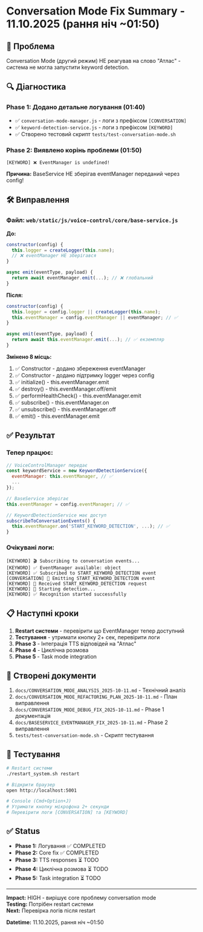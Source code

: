 # Conversation Mode Fix Summary - 11.10.2025 (рання ніч ~01:50)

## 🎯 Проблема
Conversation Mode (другий режим) НЕ реагував на слово "Атлас" - система не могла запустити keyword detection.

## 🔍 Діагностика

### Phase 1: Додано детальне логування (01:40)
- ✅ `conversation-mode-manager.js` - логи з префіксом `[CONVERSATION]`
- ✅ `keyword-detection-service.js` - логи з префіксом `[KEYWORD]`
- ✅ Створено тестовий скрипт `tests/test-conversation-mode.sh`

### Phase 2: Виявлено корінь проблеми (01:50)
```
[KEYWORD] ❌ EventManager is undefined!
```

**Причина:** BaseService НЕ зберігав eventManager переданий через config!

## 🛠️ Виправлення

### Файл: `web/static/js/voice-control/core/base-service.js`

**До:**
```javascript
constructor(config) {
  this.logger = createLogger(this.name);
  // ❌ eventManager НЕ зберігався
}

async emit(eventType, payload) {
  return await eventManager.emit(...); // ❌ глобальний
}
```

**Після:**
```javascript
constructor(config) {
  this.logger = config.logger || createLogger(this.name);
  this.eventManager = config.eventManager || eventManager; // ✅
}

async emit(eventType, payload) {
  return await this.eventManager.emit(...); // ✅ екземпляр
}
```

**Змінено 8 місць:**
1. ✅ Constructor - додано збереження eventManager
2. ✅ Constructor - додано підтримку logger через config
3. ✅ initialize() - this.eventManager.emit
4. ✅ destroy() - this.eventManager.off/emit
5. ✅ performHealthCheck() - this.eventManager.emit
6. ✅ subscribe() - this.eventManager.on
7. ✅ unsubscribe() - this.eventManager.off
8. ✅ emit() - this.eventManager.emit

## ✅ Результат

### Тепер працює:
```javascript
// VoiceControlManager передає
const keywordService = new KeywordDetectionService({
  eventManager: this.eventManager, // ✅
  ...
});

// BaseService зберігає
this.eventManager = config.eventManager; // ✅

// KeywordDetectionService має доступ
subscribeToConversationEvents() {
  this.eventManager.on('START_KEYWORD_DETECTION', ...); // ✅
}
```

### Очікувані логи:
```
[KEYWORD] 🎬 Subscribing to conversation events...
[KEYWORD] ✅ EventManager available: object
[KEYWORD] ✅ Subscribed to START_KEYWORD_DETECTION event
[CONVERSATION] 📡 Emitting START_KEYWORD_DETECTION event
[KEYWORD] 📨 Received START_KEYWORD_DETECTION request
[KEYWORD] 🎤 Starting detection...
[KEYWORD] ✅ Recognition started successfully
```

## 📋 Наступні кроки

1. **Restart системи** - перевірити що EventManager тепер доступний
2. **Тестування** - утримати кнопку 2+ сек, перевірити логи
3. **Phase 3** - Інтеграція TTS відповідей на "Атлас"
4. **Phase 4** - Циклічна розмова
5. **Phase 5** - Task mode integration

## 📝 Створені документи

1. `docs/CONVERSATION_MODE_ANALYSIS_2025-10-11.md` - Технічний аналіз
2. `docs/CONVERSATION_MODE_REFACTORING_PLAN_2025-10-11.md` - План виправлення
3. `docs/CONVERSATION_MODE_DEBUG_FIX_2025-10-11.md` - Phase 1 документація
4. `docs/BASESERVICE_EVENTMANAGER_FIX_2025-10-11.md` - Phase 2 виправлення
5. `tests/test-conversation-mode.sh` - Скрипт тестування

## 🚀 Тестування

```bash
# Restart системи
./restart_system.sh restart

# Відкрити браузер
open http://localhost:5001

# Console (Cmd+Option+J)
# Утримати кнопку мікрофона 2+ секунди
# Перевірити логи [CONVERSATION] та [KEYWORD]
```

## ✅ Status

- **Phase 1:** Логування ✅ COMPLETED
- **Phase 2:** Core fix ✅ COMPLETED  
- **Phase 3:** TTS responses ⏳ TODO
- **Phase 4:** Циклічна розмова ⏳ TODO
- **Phase 5:** Task integration ⏳ TODO

---

**Impact:** HIGH - вирішує core проблему conversation mode  
**Testing:** Потрібен restart системи  
**Next:** Перевірка логів після restart

**Datetime:** 11.10.2025, рання ніч ~01:50
